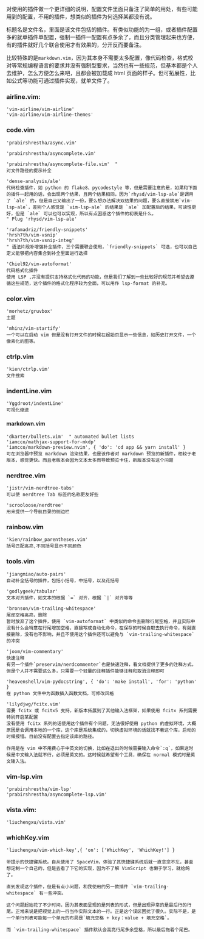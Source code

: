 对使用的插件做一个更详细的说明，配置文件里面只备注了简单的用处，有些可能用到的配置，不用的插件，想类似的插件为何选择某都没有说。

标题名是文件名，里面是该文件包括的插件。有类似功能的为一组，或者插件配置多的就单插件单配置，强制一插件一配置有点多余了，而且分类管理起来也方便，有的插件就好几个联合使用才有效果的，分开反而要备注。

比较特殊的是`markdown.vim`，因为其本身不需要太多配置，像代码检查，格式校对等常规编程语言的要求并没有强制型要求，当然也有一些规范，但基本都是个人去维护，怎么方便怎么来吧，且都会被加载成 html 页面的样子。但可拓展性，比如公式等功能可通过插件实现，就单文件了。

### airline.vim:

	'vim-airline/vim-airline'
	'vim-airline/vim-airline-themes'

### code.vim

	'prabirshrestha/async.vim'

	'prabirshrestha/asyncomplete.vim'

	'prabirshrestha/asyncomplete-file.vim'  "
	对文件路径的提示补全

	'dense-analysis/ale'
	代码检查插件，如 python 的 flake8、pycodestyle 等，但是需要注意的是，如果和下面的插件一起用的话，会出现两个结果，且两个结果相同，因为`rhysd/vim-lsp-ale`是调用了 `ale` 的，但是自己又输出了一份，要么想办法解决双结果的问题，要么直接禁用`vim-lsp-ale`，差别个人感觉是 `vim-lsp-ale` 的结果是 `ale` 加配置后的结果，可读性更好，但是 `ale` 可以也可以实现，所以有点困惑这个插件的初衷是什么。
	" Plug 'rhysd/vim-lsp-ale'

	'rafamadriz/friendly-snippets'
	'hrsh7th/vim-vsnip'
	'hrsh7th/vim-vsnip-integ'
	" 语法片段补增强补全插件，三个需要联合使用，`friendly-snippets` 可选，也可以自己定义能够把内容集合到补全里面进行选择

	'Chiel92/vim-autoformat'
	代码格式化插件
    使用 LSP ,并没有提供支持格式化代码的功能，但是我们了解到一些比较好的规范并希望去遵循这些规范，这个插件的格式化程序较为全面，可以用作 lsp-format 的补充。

### color.vim

	'morhetz/gruvbox'
	主题

	'mhinz/vim-startify'
	一个可以在启动 vim 但是没有打开文件的时候在起始页显示一些信息，如历史打开文件，一个像素化的图等。

### ctrlp.vim

	'kien/ctrlp.vim'
	文件搜索

### indentLine.vim

	'Yggdroot/indentLine'
	可视化缩进

#### markdown.vim

	'dkarter/bullets.vim'  " automated bullet lists
	'iamcco/mathjax-support-for-mkdp'
	'iamcco/markdown-preview.nvim', { 'do': 'cd app && yarn install' }
    可在浏览器中预览 markdown 渲染结果，也是该作者对 markdown 预览的新插件，相较于老版本，感觉更快。而且老版本会因为文本太多而导致预览卡住，新版本没有这个问题

### nerdtree.vim

	'jistr/vim-nerdtree-tabs'
    可以使 nerdtree Tab 标签的名称更友好些

	'scrooloose/nerdtree'
    用来提供一个导航目录的侧边栏

### rainbow.vim

	'kien/rainbow_parentheses.vim'
    括号匹配高亮,不同括号显示不同颜色

### tools.vim

	'jiangmiao/auto-pairs'
	自动补全括号的插件，包括小括号，中括号，以及花括号

	'godlygeek/tabular'
    文本对齐插件，如文本的根据 `=` 对齐，根据 `|` 对齐等等

	'bronson/vim-trailing-whitespace'
	尾部空格高亮，删除
    暂时放弃了这个插件，使用 `vim-autoformat` 中类似的命令去删除行尾空格，并且实际中没有什么会特意在行尾增加空格，直接写成自动化命令，在保存的时候自取去执行命令，有就直接删除，没有也不影响，并且不使用这个插件还可以避免与 `vim-trailing-whitespace` 的冲突

	'joom/vim-commentary'
	快速注释
    有另一个插件`preservim/nerdcommenter`也是快速注释，看文档提供了更多的注释方式，但是个人并不需要这么多，只需要一个轻量的注释插件能够注释和取消注释即可

	'heavenshell/vim-pydocstring', { 'do': 'make install', 'for': 'python' }
    在 python 文件中为函数插入函数文档，可修改风格

	'lilydjwg/fcitx.vim'
	需要 fcitx 或 fcitx5 支持，新版本拓展到了其他输入法框架，如果使用 fcitx 系列需要特别开启某配置
	没有使用 fcitx 系列的话使用这个插件有个问题，无法很好使用 python 的虚拟环境，大概原因是会调用本地的一个库，这个库是系统集成的，切换虚拟环境的话就找不着这个库，启动的时候报错。目前没有配置去指定该库的路径。

	作用是在 vim 中不用费心于中英文的切换，比如在退出的时候需要输入命令`:q`，如果这时候是中文输入法就不行，必须是英文的。这时候就希望有个工具，确保在 normal 模式时是英文输入法。

### vim-lsp.vim

	'prabirshrestha/vim-lsp'
	'prabirshrestha/asyncomplete-lsp.vim'

### vista.vim:

	'liuchengxu/vista.vim'

### whichKey.vim

	'liuchengxu/vim-which-key',{ 'on': ['WhichKey', 'WhichKey!'] }

	带提示的快捷键系统。自从使用了 SpaceVim，体验了其快捷键系统后就一直念念不忘，甚至想定制一个自己的，但是去看了下它的实现，因为不了解 VimScript 也懒于学习，就给鸽了。

	直到发现这个插件，但是有点小问题，和我使用的另一款插件 `vim-trailing-whitespace` 有一些冲突。

	这个问题起始花了不少时间，因为其表面呈现的是列表的形式，但是出现异常的是最后行的行尾。正常来说是把视觉上的一行当作实际文本的一行。正是这个误区困扰了很久。实际不是，是一个单行列表可能每一个单元的布局是`填充空格 + key：value + 填充空格`。

	而 `vim-trailing-whitespace` 插件默认会高亮行尾多余空格，所以最后拖着个尾巴。
